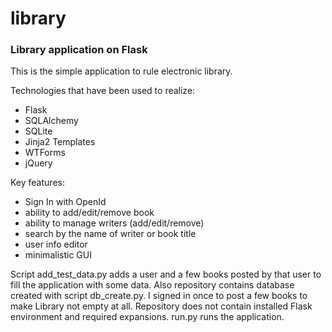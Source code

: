library
=======

<h3>Library application on Flask</h3>

This is the simple application to rule electronic library.

Technologies that have been used to realize:
  - Flask
  - SQLAlchemy
  - SQLite
  - Jinja2 Templates
  - WTForms
  - jQuery

Key features:
- Sign In with OpenId
- ability to add/edit/remove book
- ability to manage writers (add/edit/remove)
- search by the name of writer or book title
- user info editor
- minimalistic GUI

Script add_test_data.py adds a user and a few books posted by that user to fill the application with some data.
Also repository contains database created with script db_create.py. I signed in once to post a few books to make Library not empty at all.
Repository does not contain installed Flask environment and required expansions.
run.py runs the application.
